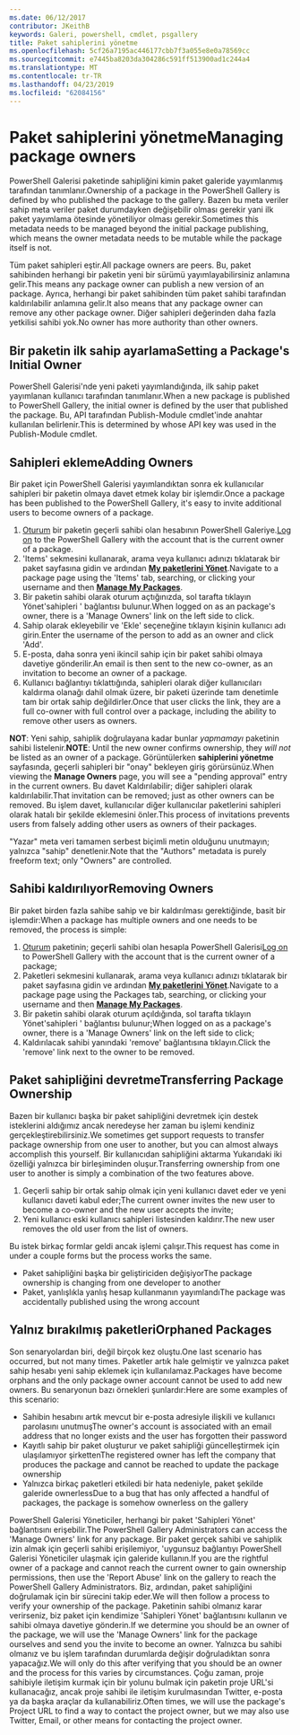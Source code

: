 ```yaml
---
ms.date: 06/12/2017
contributor: JKeithB
keywords: Galeri, powershell, cmdlet, psgallery
title: Paket sahiplerini yönetme
ms.openlocfilehash: 5cf26a7195ac446177cbb7f3a055e8e0a78569cc
ms.sourcegitcommit: e7445ba8203da304286c591ff513900ad1c244a4
ms.translationtype: MT
ms.contentlocale: tr-TR
ms.lasthandoff: 04/23/2019
ms.locfileid: "62084156"
---
```

# <a name="managing-package-owners"></a><span data-ttu-id="354e0-103">Paket sahiplerini yönetme</span><span class="sxs-lookup"><span data-stu-id="354e0-103">Managing package owners</span></span>

<span data-ttu-id="354e0-104">PowerShell Galerisi paketinde sahipliğini kimin paket galeride yayımlanmış tarafından tanımlanır.</span><span class="sxs-lookup"><span data-stu-id="354e0-104">Ownership of a package in the PowerShell Gallery is defined by who published the package to the gallery.</span></span>
<span data-ttu-id="354e0-105">Bazen bu meta veriler sahip meta veriler paket durumdayken değişebilir olması gerekir yani ilk paket yayımlama ötesinde yönetiliyor olması gerekir.</span><span class="sxs-lookup"><span data-stu-id="354e0-105">Sometimes this metadata needs to be managed beyond the initial package publishing, which means the owner metadata needs to be mutable while the package itself is not.</span></span>

<span data-ttu-id="354e0-106">Tüm paket sahipleri eştir.</span><span class="sxs-lookup"><span data-stu-id="354e0-106">All package owners are peers.</span></span>
<span data-ttu-id="354e0-107">Bu, paket sahibinden herhangi bir paketin yeni bir sürümü yayımlayabilirsiniz anlamına gelir.</span><span class="sxs-lookup"><span data-stu-id="354e0-107">This means any package owner can publish a new version of an package.</span></span> <span data-ttu-id="354e0-108">Ayrıca, herhangi bir paket sahibinden tüm paket sahibi tarafından kaldırılabilir anlamına gelir.</span><span class="sxs-lookup"><span data-stu-id="354e0-108">It also means that any package owner can remove any other package owner.</span></span>
<span data-ttu-id="354e0-109">Diğer sahipleri değerinden daha fazla yetkilisi sahibi yok.</span><span class="sxs-lookup"><span data-stu-id="354e0-109">No owner has more authority than other owners.</span></span>

## <a name="setting-a-packages-initial-owner"></a><span data-ttu-id="354e0-110">Bir paketin ilk sahip ayarlama</span><span class="sxs-lookup"><span data-stu-id="354e0-110">Setting a Package's Initial Owner</span></span>

<span data-ttu-id="354e0-111">PowerShell Galerisi'nde yeni paketi yayımlandığında, ilk sahip paket yayımlanan kullanıcı tarafından tanımlanır.</span><span class="sxs-lookup"><span data-stu-id="354e0-111">When a new package is published to PowerShell Gallery, the initial owner is defined by the user that published the package.</span></span> <span data-ttu-id="354e0-112">Bu, API tarafından Publish-Module cmdlet'inde anahtar kullanılan belirlenir.</span><span class="sxs-lookup"><span data-stu-id="354e0-112">This is determined by whose API key was used in the Publish-Module cmdlet.</span></span>

## <a name="adding-owners"></a><span data-ttu-id="354e0-113">Sahipleri ekleme</span><span class="sxs-lookup"><span data-stu-id="354e0-113">Adding Owners</span></span>

<span data-ttu-id="354e0-114">Bir paket için PowerShell Galerisi yayımlandıktan sonra ek kullanıcılar sahipleri bir paketin olmaya davet etmek kolay bir işlemdir.</span><span class="sxs-lookup"><span data-stu-id="354e0-114">Once a package has been published to the PowerShell Gallery, it's easy to invite additional users to become owners of a package.</span></span>

1. <span data-ttu-id="354e0-115">[Oturum](https://powershellgallery.com/users/account/LogOn) bir paketin geçerli sahibi olan hesabının PowerShell Galeriye.</span><span class="sxs-lookup"><span data-stu-id="354e0-115">[Log on](https://powershellgallery.com/users/account/LogOn) to the PowerShell Gallery with the account that is the current owner of a package.</span></span>
2. <span data-ttu-id="354e0-116">'Items' sekmesini kullanarak, arama veya kullanıcı adınızı tıklatarak bir paket sayfasına gidin ve ardından [ **My paketlerini Yönet**](https://www.powershellgallery.com/account/Packages).</span><span class="sxs-lookup"><span data-stu-id="354e0-116">Navigate to a package page using the 'Items' tab, searching, or clicking your username and then [**Manage My Packages**](https://www.powershellgallery.com/account/Packages).</span></span>
3. <span data-ttu-id="354e0-117">Bir paketin sahibi olarak oturum açtığınızda, sol tarafta tıklayın Yönet'sahipleri ' bağlantısı bulunur.</span><span class="sxs-lookup"><span data-stu-id="354e0-117">When logged on as an package's owner, there is a 'Manage Owners' link on the left side to click.</span></span>
4. <span data-ttu-id="354e0-118">Sahip olarak ekleyebilir ve 'Ekle' seçeneğine tıklayın kişinin kullanıcı adı girin.</span><span class="sxs-lookup"><span data-stu-id="354e0-118">Enter the username of the person to add as an owner and click 'Add'.</span></span>
5. <span data-ttu-id="354e0-119">E-posta, daha sonra yeni ikincil sahip için bir paket sahibi olmaya davetiye gönderilir.</span><span class="sxs-lookup"><span data-stu-id="354e0-119">An email is then sent to the new co-owner, as an invitation to become an owner of a package.</span></span>
6. <span data-ttu-id="354e0-120">Kullanıcı bağlantıyı tıklattığında, sahipleri olarak diğer kullanıcıları kaldırma olanağı dahil olmak üzere, bir paketi üzerinde tam denetimle tam bir ortak sahip değildirler.</span><span class="sxs-lookup"><span data-stu-id="354e0-120">Once that user clicks the link, they are a full co-owner with full control over a package, including the ability to remove other users as owners.</span></span>

<span data-ttu-id="354e0-121">**NOT**: Yeni sahip, sahiplik doğrulayana kadar bunlar *yapmamayı* paketinin sahibi listelenir.</span><span class="sxs-lookup"><span data-stu-id="354e0-121">**NOTE**: Until the new owner confirms ownership, they *will not* be listed as an owner of a package.</span></span>
<span data-ttu-id="354e0-122">Görüntülerken **sahiplerini yönetme** sayfasında, geçerli sahipleri bir "onay" bekleyen giriş görürsünüz.</span><span class="sxs-lookup"><span data-stu-id="354e0-122">When viewing the **Manage Owners** page, you will see a "pending approval" entry in the current owners.</span></span>
<span data-ttu-id="354e0-123">Bu davet Kaldırılabilir; diğer sahipleri olarak kaldırılabilir.</span><span class="sxs-lookup"><span data-stu-id="354e0-123">That invitation can be removed; just as other owners can be removed.</span></span>
<span data-ttu-id="354e0-124">Bu işlem davet, kullanıcılar diğer kullanıcılar paketlerini sahipleri olarak hatalı bir şekilde eklemesini önler.</span><span class="sxs-lookup"><span data-stu-id="354e0-124">This process of invitations prevents users from falsely adding other users as owners of their packages.</span></span>

<span data-ttu-id="354e0-125">"Yazar" meta veri tamamen serbest biçimli metin olduğunu unutmayın; yalnızca "sahip" denetlenir.</span><span class="sxs-lookup"><span data-stu-id="354e0-125">Note that the "Authors" metadata is purely freeform text; only "Owners" are controlled.</span></span>


## <a name="removing-owners"></a><span data-ttu-id="354e0-126">Sahibi kaldırılıyor</span><span class="sxs-lookup"><span data-stu-id="354e0-126">Removing Owners</span></span>

<span data-ttu-id="354e0-127">Bir paket birden fazla sahibe sahip ve bir kaldırılması gerektiğinde, basit bir işlemdir:</span><span class="sxs-lookup"><span data-stu-id="354e0-127">When a package has multiple owners and one needs to be removed, the process is simple:</span></span>

1. <span data-ttu-id="354e0-128">[Oturum](https://powershellgallery.com/users/account/LogOn) paketinin; geçerli sahibi olan hesapla PowerShell Galerisi</span><span class="sxs-lookup"><span data-stu-id="354e0-128">[Log on](https://powershellgallery.com/users/account/LogOn) to PowerShell Gallery with the account that is the current owner of a package;</span></span>
2. <span data-ttu-id="354e0-129">Paketleri sekmesini kullanarak, arama veya kullanıcı adınızı tıklatarak bir paket sayfasına gidin ve ardından [ **My paketlerini Yönet**](https://www.powershellgallery.com/account/Packages).</span><span class="sxs-lookup"><span data-stu-id="354e0-129">Navigate to a package page using the Packages tab, searching, or clicking your username and then [**Manage My Packages**](https://www.powershellgallery.com/account/Packages).</span></span>
3. <span data-ttu-id="354e0-130">Bir paketin sahibi olarak oturum açıldığında, sol tarafta tıklayın Yönet'sahipleri ' bağlantısı bulunur;</span><span class="sxs-lookup"><span data-stu-id="354e0-130">When logged on as a package's owner, there is a 'Manage Owners' link on the left side to click;</span></span>
4. <span data-ttu-id="354e0-131">Kaldırılacak sahibi yanındaki 'remove' bağlantısına tıklayın.</span><span class="sxs-lookup"><span data-stu-id="354e0-131">Click the 'remove' link next to the owner to be removed.</span></span>



## <a name="transferring-package-ownership"></a><span data-ttu-id="354e0-132">Paket sahipliğini devretme</span><span class="sxs-lookup"><span data-stu-id="354e0-132">Transferring Package Ownership</span></span>

<span data-ttu-id="354e0-133">Bazen bir kullanıcı başka bir paket sahipliğini devretmek için destek isteklerini aldığımız ancak neredeyse her zaman bu işlemi kendiniz gerçekleştirebilirsiniz.</span><span class="sxs-lookup"><span data-stu-id="354e0-133">We sometimes get support requests to transfer package ownership from one user to another, but you can almost always accomplish this yourself.</span></span>
<span data-ttu-id="354e0-134">Bir kullanıcıdan sahipliğini aktarma Yukarıdaki iki özelliği yalnızca bir birleşiminden oluşur.</span><span class="sxs-lookup"><span data-stu-id="354e0-134">Transferring ownership from one user to another is simply a combination of the two features above.</span></span>

1. <span data-ttu-id="354e0-135">Geçerli sahip bir ortak sahip olmak için yeni kullanıcı davet eder ve yeni kullanıcı daveti kabul eder;</span><span class="sxs-lookup"><span data-stu-id="354e0-135">The current owner invites the new user to become a co-owner and the new user accepts the invite;</span></span>
2. <span data-ttu-id="354e0-136">Yeni kullanıcı eski kullanıcı sahipleri listesinden kaldırır.</span><span class="sxs-lookup"><span data-stu-id="354e0-136">The new user removes the old user from the list of owners.</span></span>

<span data-ttu-id="354e0-137">Bu istek birkaç formlar geldi ancak işlemi çalışır.</span><span class="sxs-lookup"><span data-stu-id="354e0-137">This request has come in under a couple forms but the process works the same.</span></span>

- <span data-ttu-id="354e0-138">Paket sahipliğini başka bir geliştiriciden değişiyor</span><span class="sxs-lookup"><span data-stu-id="354e0-138">The package ownership is changing from one developer to another</span></span>
- <span data-ttu-id="354e0-139">Paket, yanlışlıkla yanlış hesap kullanmanın yayımlandı</span><span class="sxs-lookup"><span data-stu-id="354e0-139">The package was accidentally published using the wrong account</span></span>


## <a name="orphaned-packages"></a><span data-ttu-id="354e0-140">Yalnız bırakılmış paketleri</span><span class="sxs-lookup"><span data-stu-id="354e0-140">Orphaned Packages</span></span>

<span data-ttu-id="354e0-141">Son senaryolardan biri, değil birçok kez oluştu.</span><span class="sxs-lookup"><span data-stu-id="354e0-141">One last scenario has occurred, but not many times.</span></span>
<span data-ttu-id="354e0-142">Paketler artık hale gelmiştir ve yalnızca paket sahip hesabı yeni sahip eklemek için kullanılamaz.</span><span class="sxs-lookup"><span data-stu-id="354e0-142">Packages have become orphans and the only package owner account cannot be used to add new owners.</span></span>
<span data-ttu-id="354e0-143">Bu senaryonun bazı örnekleri şunlardır:</span><span class="sxs-lookup"><span data-stu-id="354e0-143">Here are some examples of this scenario:</span></span>

- <span data-ttu-id="354e0-144">Sahibin hesabını artık mevcut bir e-posta adresiyle ilişkili ve kullanıcı parolasını unutmuş</span><span class="sxs-lookup"><span data-stu-id="354e0-144">The owner's account is associated with an email address that no longer exists and the user has forgotten their password</span></span>
- <span data-ttu-id="354e0-145">Kayıtlı sahip bir paket oluşturur ve paket sahipliği güncelleştirmek için ulaşılamıyor şirketten</span><span class="sxs-lookup"><span data-stu-id="354e0-145">The registered owner has left the company that produces the package and cannot be reached to update the package ownership</span></span>
- <span data-ttu-id="354e0-146">Yalnızca birkaç paketleri etkiledi bir hata nedeniyle, paket şekilde galeride ownerless</span><span class="sxs-lookup"><span data-stu-id="354e0-146">Due to a bug that has only affected a handful of packages, the package is somehow ownerless on the gallery</span></span>

<span data-ttu-id="354e0-147">PowerShell Galerisi Yöneticiler, herhangi bir paket 'Sahipleri Yönet' bağlantısını erişebilir.</span><span class="sxs-lookup"><span data-stu-id="354e0-147">The PowerShell Gallery Administrators can access the 'Manage Owners' link for any package.</span></span>
<span data-ttu-id="354e0-148">Bir paket gerçek sahibi ve sahiplik izin almak için geçerli sahibi erişilemiyor, 'uygunsuz bağlantıyı PowerShell Galerisi Yöneticiler ulaşmak için galeride kullanın.</span><span class="sxs-lookup"><span data-stu-id="354e0-148">If you are the rightful owner of a package and cannot reach the current owner to gain ownership permissions, then use the 'Report Abuse' link on the gallery to reach the PowerShell Gallery Administrators.</span></span>
<span data-ttu-id="354e0-149">Biz, ardından, paket sahipliğini doğrulamak için bir sürecini takip eder.</span><span class="sxs-lookup"><span data-stu-id="354e0-149">We will then follow a process to verify your ownership of the package.</span></span>
<span data-ttu-id="354e0-150">Paketinin sahibi olmanız karar verirseniz, biz paket için kendimize 'Sahipleri Yönet' bağlantısını kullanın ve sahibi olmaya davetiye gönderin.</span><span class="sxs-lookup"><span data-stu-id="354e0-150">If we determine you should be an owner of the package, we will use the 'Manage Owners' link for the package ourselves and send you the invite to become an owner.</span></span>
<span data-ttu-id="354e0-151">Yalnızca bu sahibi olmanız ve bu işlem tarafından durumlarda değişir doğruladıktan sonra yapacağız.</span><span class="sxs-lookup"><span data-stu-id="354e0-151">We will only do this after verifying that you should be an owner and the process for this varies by circumstances.</span></span>
<span data-ttu-id="354e0-152">Çoğu zaman, proje sahibiyle iletişim kurmak için bir yolunu bulmak için paketin proje URL'si kullanacağız, ancak proje sahibi ile iletişim kurulmasından Twitter, e-posta ya da başka araçlar da kullanabiliriz.</span><span class="sxs-lookup"><span data-stu-id="354e0-152">Often times, we will use the package's Project URL to find a way to contact the project owner, but we may also use Twitter, Email, or other means for contacting the project owner.</span></span>
